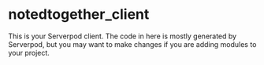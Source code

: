 # notedtogether_client

This is your Serverpod client. The code in here is mostly generated by
Serverpod, but you may want to make changes if you are adding modules to your
project.

